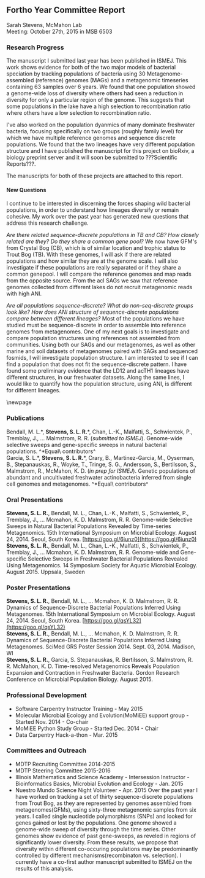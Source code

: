 ## Fortho Year Committee Report
Sarah Stevens, McMahon Lab  
Meeting: October 27th, 2015 in MSB 6503

### Research Progress
The manuscript I submitted last year has been published in ISMEJ.  This work shows evidence for both of the two major models of bacterial speciation by tracking populations of bacteria using 30 Metagenome-assembled (reference) genomes (MAGs) and a metagenomic timeseries containing 63 samples over 6 years.
We found that one population showed a genome-wide loss of diversity where others had seen a reduction in diversity for only a particular region of the genome.
This suggests that some populations in the lake have a high selection to recombination ratio where others have a low selection to recombination ratio. <!-- Clean this up a little -->

I've also worked on the population dyanmics of many dominate freshwater bacteria, focusing specifically on two groups (roughly family level) for which we have multiple reference genomes and sequence discrete populations.
We found that the two lineages have very different population structure and 
I have published the manuscript for this project on bioRxiv, a biology preprint server and it will soon be submitted to ???Scientific Reports???.  <!-- Add more detail here, look at abstract for inspiration -->

The manuscripts for both of these projects are attached to this report.


#### New Questions
I continue to be interested in discerning the forces shaping wild bacterial populations, in order to understand how lineages diversify or remain cohesive. My work over the past year has generated new questions that address this research challenge.  

*Are there related sequence-discrete populations in TB and CB?  How closely related are they?  Do they share a common gene pool?* We now have GFM's from Crystal Bog (CB), which is of similar location and trophic status to Trout Bog (TB).  With these genomes, I will ask if there are related populations and how similar they are at the genome scale.  I will also investigate if these populations are really separated or if they share a common genepool.  I will compare the reference genomes and map reads from the opposite source.  From the acI SAGs we saw that reference genomes collected from different lakes do not recruit metagenomic reads with high ANI.

*Are all populations sequence-discrete?  What do non-seq-discrete groups look like? How does ANI structure of sequence-discrete populations compare between different lineages?* Most of the populations we have studied must be sequence-discrete in order to assemble into reference genomes from metagenomes.  One of my next goals is to investigate and compare population structures using references not assembled from communities.  Using both our SAGs and our metagenomes, as well as other marine and soil datasets of metagenomes paired with SAGs and sequenced fosmids, I will investigate population structure.  I am interested to see if I can find a population that does not fit the sequence-discrete pattern.  I have found some preliminary evidence that the LD12 and acTH1 lineages have different structures, in our freshwater datasets.  Along the same lines, I would like to quantify how the population structure, using ANI, is different for different lineages.

\newpage

### Publications
Bendall, M. L.\*, **Stevens, S. L. R.**\*, Chan, L.-K., Malfatti, S., Schwientek, P., Tremblay, J., … Malmstrom, R. R. (_submitted to ISMEJ_). Genome-wide selective sweeps and gene-specific sweeps in natural bacterial populations. ^\*Equal\ contributors^  
Garcia, S. L.\*, **Stevens, S. L. R.**\*, Crary, B., Martinez-Garcia, M., Oyserman, B., Stepanauskas, R., Woyke, T., Tringe, S. G., Andersson, S., Bertilsson, S., Malmstrom, R.,  McMahon, K. D. (_in prep for ISMEJ_). Genetic populations of abundant and uncultivated freshwater actinobacteria inferred from single cell genomes and metagenomes. ^\*Equal\ contributors^  

### Oral Presentations
**Stevens, S. L. R.**, Bendall, M. L., Chan, L.-K., Malfatti, S., Schwientek, P., Tremblay, J., … Mcmahon, K. D. Malmstrom, R. R. Genome-wide Selective Sweeps in Natural Bacterial Populations Revealed by Time-series Metagenomics. 15th International Symposium on Microbial Ecology. August 24, 2014. Seoul, South Korea.  [https://goo.gl/6iunz0](https://goo.gl/6iunz0)  
**Stevens, S. L. R.**, Bendall, M. L., Chan, L.-K., Malfatti, S., Schwientek, P., Tremblay, J., … Mcmahon, K. D. Malmstrom, R. R. Genome-wide and Gene-specific Selective Sweeps in Freshwater Bacterial Populations Revealed Using Metagenomics. 14 Symposium Society for Aquatic Microbial Ecology. August 2015. Uppsala, Sweden

### Poster Presentations
**Stevens, S. L. R.**, Bendall, M. L., … Mcmahon, K. D. Malmstrom, R. R. Dynamics of Sequence-Discrete Bacterial Populations Inferred Using Metagenomes. 15th International Symposium on Microbial Ecology. August 24, 2014. Seoul, South Korea. [https://goo.gl/qsYL32](https://goo.gl/qsYL32)  
**Stevens, S. L. R.**, Bendall, M. L., … Mcmahon, K. D. Malmstrom, R. R. Dynamics of Sequence-Discrete Bacterial Populations Inferred Using Metagenomes. SciMed GRS Poster Session 2014. Sept. 03, 2014. Madison, WI  
**Stevens, S. L. R.**, Garcia, S. Stepanauskas, R. Bertilsson, S. Malmstrom, R. R. McMahon, K. D. Time-resolved Metagenomics Reveals Population Expansion and Contraction in Freshwater Bacteria. Gordon Research Conference on Microbial Population Biology. August 2015.  

### Professional Development
* Software Carpentry Instructor Training - May 2015
* Molecular Microbial Ecology and Evolution(MoMiEE) support group - Started Nov. 2014 - Co-chair
* MoMiEE Python Study Group - Started Dec. 2014 - Chair
* Data Carpentry Hack-a-thon - Mar. 2015

### Committees and Outreach
+ MDTP Recruiting Committee 2014-2015
+ MDTP Steering Committee 2015-2016
+ Illinois Mathematics and Science Academy - Intersession Instructor - Bioinformatics Basics, Microbial Evolution and Ecology - Jan. 2015
+ Nuestro Mundo Science Night Volunteer - Apr. 2015
Over the past year I have worked on tracking a set of thirty sequence-discrete populations from Trout Bog, as they are represented by genomes assembled from metagenomes(GFMs), using sixty-three metagenomic samples from six years. I called single nucleotide polymorphisms (SNPs) and looked for genes gained or lost by the populations.  One genome showed a genome-wide sweep of diversity through the time series.  Other genomes show evidence of past gene-sweeps, as reveled in regions of  significantly lower diversity.  From these results, we propose that diversity within different co-occuring populations may be predominantly controlled by different mechanisms(recombinaton vs. selection).  I currently have a co-first author manuscript submitted to ISMEJ on the results of this analysis.  
